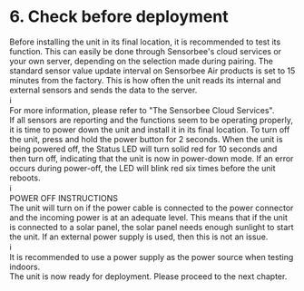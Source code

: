 # 6. Check before deployment

Before installing the unit in its final location, it is recommended to test its function. This can easily be done through Sensorbee's cloud services or your own server, depending on the selection made during pairing. The standard sensor value update interval on Sensorbee Air products is set to 15 minutes from the factory. This is how often the unit reads its internal and external sensors and sends the data to the server.\
ℹ️\
For more information, please refer to "The Sensorbee Cloud Services".\
If all sensors are reporting and the functions seem to be operating properly, it is time to power down the unit and install it in its final location. To turn off the unit, press and hold the power button for 2 seconds. When the unit is being powered off, the Status LED will turn solid red for 10 seconds and then turn off, indicating that the unit is now in power-down mode. If an error occurs during power-off, the LED will blink red six times before the unit reboots.\
ℹ️\
POWER OFF INSTRUCTIONS\
The unit will turn on if the power cable is connected to the power connector and the incoming power is at an adequate level. This means that if the unit is connected to a solar panel, the solar panel needs enough sunlight to start the unit. If an external power supply is used, then this is not an issue.\
ℹ️\
It is recommended to use a power supply as the power source when testing indoors.\
The unit is now ready for deployment. Please proceed to the next chapter.
